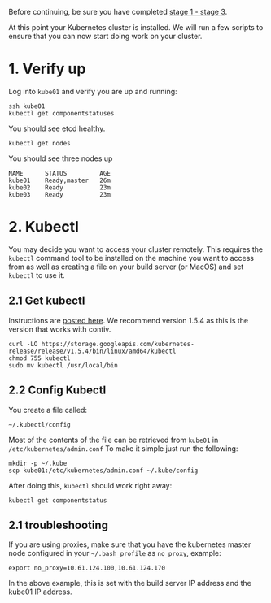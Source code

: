 Before continuing, be sure you have completed [stage 1 - stage 3](./README.md).  

At this point your Kubernetes cluster is installed.  We will run a few scripts to ensure that you can now start doing work on your cluster.

# 1. Verify up

Log into ```kube01``` and verify you are up and running:

```
ssh kube01
kubectl get componentstatuses
```
You should see etcd healthy. 

```
kubectl get nodes
```
You should see three nodes up

```
NAME      STATUS         AGE
kube01    Ready,master   26m
kube02    Ready          23m
kube03    Ready          23m
``` 

# 2. Kubectl

You may decide you want to access your cluster remotely.  This requires the ```kubectl``` command tool to be installed on the machine you want to access from as well as creating a file on your build server (or MacOS) and set ```kubectl``` to use it.  

## 2.1 Get kubectl

Instructions are [posted here](https://kubernetes.io/docs/tasks/tools/install-kubectl/).  We recommend version 1.5.4 as this is the version that works with contiv.

```
curl -LO https://storage.googleapis.com/kubernetes-release/release/v1.5.4/bin/linux/amd64/kubectl
chmod 755 kubectl
sudo mv kubectl /usr/local/bin
```

## 2.2 Config Kubectl


You create a file called:

```
~/.kubectl/config
```

Most of the contents of the file can be retrieved from ```kube01``` in ```/etc/kubernetes/admin.conf```
To make it simple just run the following: 

```
mkdir -p ~/.kube
scp kube01:/etc/kubernetes/admin.conf ~/.kube/config
```
After doing this, ```kubectl``` should work right away:

```
kubectl get componentstatus
```

## 2.1 troubleshooting

If you are using proxies, make sure that you have the kubernetes master node configured in your ```~/.bash_profile``` as ```no_proxy```, example: 

```
export no_proxy=10.61.124.100,10.61.124.170
```
 
In the above example, this is set with the build server IP address and the kube01 IP address. 

